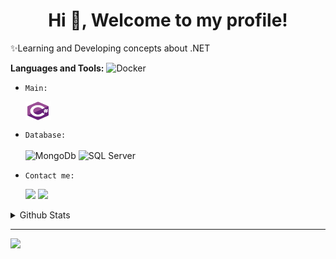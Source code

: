 <h1 align="center">Hi 👋, Welcome to my profile!</h1>

✨Learning and Developing concepts about .NET

**Languages and Tools:** ![Docker](https://img.shields.io/badge/-05122A?style=flat&logo=docker)<br>
* `Main:`<br>
    <div style="display: inline_block">
  <img align="center" alt="Cesar-Csharp" height="30" width="40" src="https://raw.githubusercontent.com/devicons/devicon/master/icons/csharp/csharp-original.svg">
    </div>
    
* `Database:`<br><br>
    ![MongoDb](https://img.shields.io/badge/MongoDB-4EA94B?style=for-the-badge&logo=mongodb&logoColor=white)
    <img alt="SQL Server" src="https://img.shields.io/badge/SQL Server-%2300f.svg?style=for-the-badge&logo=SQL Serverl&logoColor=white"/>

* `Contact me:`<br>
  <div> 
  <a href="https://instagram.com/cesarchiodi" target="_blank"><img src="https://img.shields.io/badge/-Instagram-%23E4405F?style=for-the-badge&logo=instagram&logoColor=white" target="_blank"></a>
  <a href="https://www.linkedin.com/in/cesar-chiodi-siqueira-21b123227" target="_blank"><img src="https://img.shields.io/badge/-LinkedIn-%230077B5?style=for-the-badge&logo=linkedin&logoColor=white" target="_blank"></a> 
  </div>
  
<details>
  <summary>Github Stats</summary>
<div>
  <a href="https://github.com/CesarChiodi">
  <img height="180em" src="https://github-readme-stats-eight-theta.vercel.app/api?username=CesarChiodi&show_icons=true&theme=tokyonight&include_all_commits=true&count_private=true"/>
  
  <img height="295em" src="https://activity-graph.herokuapp.com/graph?username=CesarChiodi&theme=synthwave&bg_color=504e96&color=fff&line=fff&point=0891b2&area_color=e97989&area=true&hide_border=true&custom_title=GitHub%20Commits%20Graph" alt="GitHub Commits Graph" /></a>
</p>
</div>
</details>

---
<img src="https://imgur.com/rilHVxA.png"/>
